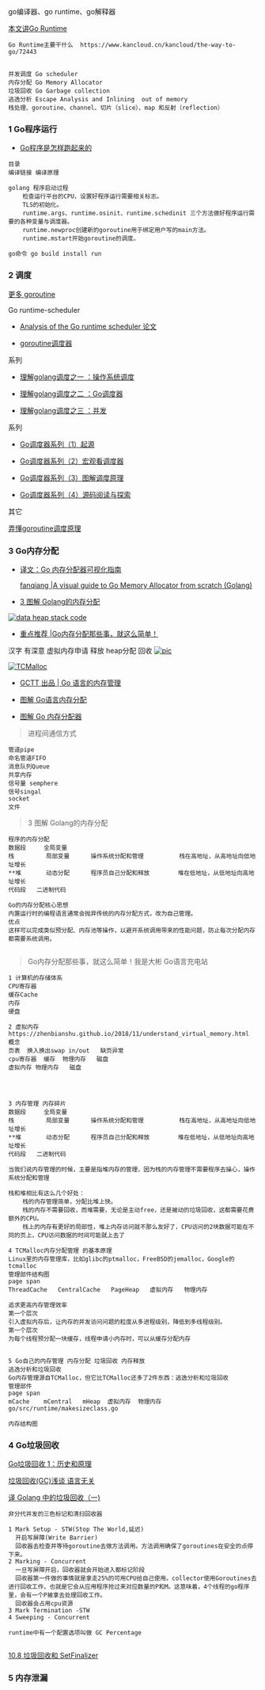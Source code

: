 go编译器、go runtime、go解释器 

[本文讲Go Runtime](https://github.com/ardanlabs/gotraining/blob/master/reading/README.md#runtimev)
```
Go Runtime主要干什么  https://www.kancloud.cn/kancloud/the-way-to-go/72443


并发调度 Go scheduler
内存分配 Go Memory Allocator
垃圾回收 Go Garbage collection
逃逸分析 Escape Analysis and Inlining  out of memory
栈处理、goroutine、channel、切片（slice）、map 和反射（reflection）
```


### 1 Go程序运行

- [Go程序是怎样跑起来的](https://mp.weixin.qq.com/s/Rewl0DKnq6CY53m5D3G2qw)

```
目录
编译链接 编译原理

golang 程序启动过程
    检查运行平台的CPU，设置好程序运行需要相关标志。
    TLS的初始化。
    runtime.args、runtime.osinit、runtime.schedinit 三个方法做好程序运行需要的各种变量与调度器。
    runtime.newproc创建新的goroutine用于绑定用户写的main方法。
    runtime.mstart开始goroutine的调度。

go命令 go build install run
```

### 2 调度

[更多 goroutine](https://github.com/awesometime/learn-git/blob/master/GoLang/advance_go/Go_goroutine.md)

Go runtime-scheduler

- [Analysis of the Go runtime scheduler 论文](http://www1.cs.columbia.edu/~aho/cs6998/reports/12-12-11_DeshpandeSponslerWeiss_GO.pdf)

- [goroutine调度器](https://tonybai.com/2017/06/23/an-intro-about-goroutine-scheduler/)

系列

- [理解golang调度之一 ：操作系统调度](https://juejin.im/post/5cdeb6cdf265da1bd605727f)

- [理解golang调度之二 ：Go调度器]()

- [理解golang调度之三 ：并发]()

系列

- [Go调度器系列（1）起源](http://lessisbetter.site/2019/03/10/golang-scheduler-1-history/)

- [Go调度器系列（2）宏观看调度器](http://lessisbetter.site/2019/03/26/golang-scheduler-2-macro-view/)

- [Go调度器系列（3）图解调度原理](http://lessisbetter.site/2019/04/04/golang-scheduler-3-principle-with-graph/)

- [Go调度器系列（4）源码阅读与探索](http://lessisbetter.site/2019/04/14/golang-scheduler-4-explore-source-code/)

其它

[弄懂goroutine调度原理](https://bingjian-zhu.github.io/2019/09/12/%E5%BC%84%E6%87%82goroutine%E8%B0%83%E5%BA%A6%E5%8E%9F%E7%90%86/)


### 3 Go内存分配

- [译文：Go 内存分配器可视化指南](https://www.linuxzen.com/go-memory-allocator-visual-guide.html)

  [fanqiang  |A visual guide to Go Memory Allocator from scratch (Golang)](https://blog.learngoprogramming.com/a-visual-guide-to-golang-memory-allocator-from-ground-up-e132258453ed)

- [3 图解 Golang的内存分配](https://mp.weixin.qq.com/s/pbwCYFEESkILGIJVqnNaLA)

[![data heap stack code](https://mmbiz.qpic.cn/mmbiz_png/W4ZicqIeQOOfQV3u8HKZuxEqEZcNdPuOiaxxPkfhjVoqq2DXc1nibqEFL0IlweHPyKic2gxHDXicibEtiaLcZFVwstKDg/640?wx_fmt=png&tp=webp&wxfrom=5&wx_lazy=1&wx_co=1)](https://mmbiz.qpic.cn/mmbiz_png/W4ZicqIeQOOfQV3u8HKZuxEqEZcNdPuOiaxxPkfhjVoqq2DXc1nibqEFL0IlweHPyKic2gxHDXicibEtiaLcZFVwstKDg/640?wx_fmt=png&tp=webp&wxfrom=5&wx_lazy=1&wx_co=1)

- [重点推荐 |Go内存分配那些事，就这么简单！](https://mp.weixin.qq.com/s/3gGbJaeuvx4klqcv34hmmw)

汉字 有深意 虚拟内存申请 释放 heap分配 回收
[![pic](https://mmbiz.qpic.cn/mmbiz_png/NjvicFU9uBtacnr4PU5ja25H9WlKgrgzy4ZLAdibJlINhSpzqr37GC2yVJefR80NsstMkdyfGic47kaaMQzUQHrKw/640?wx_fmt=png&tp=webp&wxfrom=5&wx_lazy=1&wx_co=1)](https://mmbiz.qpic.cn/mmbiz_png/NjvicFU9uBtacnr4PU5ja25H9WlKgrgzy4ZLAdibJlINhSpzqr37GC2yVJefR80NsstMkdyfGic47kaaMQzUQHrKw/640?wx_fmt=png&tp=webp&wxfrom=5&wx_lazy=1&wx_co=1)

[![TCMalloc](https://mmbiz.qpic.cn/mmbiz_svg/lpHDr05YrIQUfyqx1PLwDx3c2qJh00ZK0XhEZJJ47QXiaopcLFHMjsJAM6RNymnbibVoFvibKqLh9lmK5NOnNNYEJR3PreYib4Zo/640?wx_fmt=svg&tp=webp&wxfrom=5&wx_lazy=1&wx_co=1)](https://mmbiz.qpic.cn/mmbiz_svg/lpHDr05YrIQUfyqx1PLwDx3c2qJh00ZK0XhEZJJ47QXiaopcLFHMjsJAM6RNymnbibVoFvibKqLh9lmK5NOnNNYEJR3PreYib4Zo/640?wx_fmt=svg&tp=webp&wxfrom=5&wx_lazy=1&wx_co=1)


- [GCTT 出品 | Go 语言的内存管理](https://mp.weixin.qq.com/s/Rm5kILm1EgDGisk-L0LDIg)

- [图解 Go语言内存分配](https://mp.weixin.qq.com/s/Hm8egXrdFr5c4-v--VFOtg)

- [图解 Go 内存分配器](https://mp.weixin.qq.com/s/3jmMexGYY4ww_urSZ36vVQ)

> 进程间通信方式
```
管道pipe
命名管道FIFO
消息队列Queue
共享内存
信号量 semphere
信号singal
socket
文件
```

> 3 图解 Golang的内存分配
```
程序的内存分配
数据段     全局变量
栈         局部变量      操作系统分配和管理          栈在高地址，从高地址向低地址增长
**堆       动态分配      程序员自己分配和释放        堆在低地址，从低地址向高地址增长
代码段   二进制代码

Go的内存分配核心思想
内置运行时的编程语言通常会抛弃传统的内存分配方式，改为自己管理。
优点
这样可以完成类似预分配、内存池等操作，以避开系统调用带来的性能问题，防止每次分配内存都需要系统调用。


```


> Go内存分配那些事，就这么简单！我是大彬  Go语言充电站
```
1 计算机的存储体系
CPU寄存器
缓存Cache
内存
硬盘

2 虚拟内存
https://zhenbianshu.github.io/2018/11/understand_virtual_memory.html
概念 
页表  换入换出swap in/out   缺页异常 
cpu寄存器  缓存  物理内存   磁盘 
虚拟内存 物理内存   磁盘




3 内存管理 内存碎片
数据段     全局变量
栈         局部变量      操作系统分配和管理          栈在高地址，从高地址向低地址增长
**堆       动态分配      程序员自己分配和释放        堆在低地址，从低地址向高地址增长
代码段   二进制代码

当我们说内存管理的时候，主要是指堆内存的管理，因为栈的内存管理不需要程序去操心，操作系统分配和管理 

栈和堆相比有这么几个好处：
    栈的内存管理简单，分配比堆上快。
    栈的内存不需要回收，而堆需要，无论是主动free，还是被动的垃圾回收，这都需要花费额外的CPU。
    栈上的内存有更好的局部性，堆上内存访问就不那么友好了，CPU访问的2块数据可能在不同的页上，CPU访问数据的时间可能就上去了
    
4 TCMalloc内存分配管理 的基本原理
Linux里的内存管理库，比如glibc的ptmalloc，FreeBSD的jemalloc，Google的tcmalloc
管理部件结构图
page span 
ThreadCache   CentralCache   PageHeap   虚拟内存   物理内存

追求更高内存管理效率
第一个层次
引入虚拟内存后，让内存的并发访问问题的粒度从多进程级别，降低到多线程级别。
第一个层次
为每个线程预分配一块缓存，线程申请小内存时，可以从缓存分配内存


5 Go自己的内存管理 内存分配 垃圾回收 内存释放
逃逸分析和垃圾回收
Go内存管理源自TCMalloc，但它比TCMalloc还多了2件东西：逃逸分析和垃圾回收
管理部件
page span
mCache    mCentral   mHeap  虚拟内存  物理内存
go/src/runtime/makesizeclass.go

内存结构图

```



### 4 Go垃圾回收

[Go垃圾回收 1：历史和原理](https://mp.weixin.qq.com/s/THleFV_uKMq4qsoODi2PdQ)

[垃圾回收(GC)浅谈 语言无关](https://juejin.im/post/5cf0ffa7f265da1ba56b052a)

[译 Golang 中的垃圾回收（一)](https://mp.weixin.qq.com/s/SI-_9id0XjDGA3fEGaVFiA)
```
非分代并发的三色标记和清扫回收器

1 Mark Setup - STW(Stop The World,延迟)
  开启写屏障(Write Barrier)
  回收器去检查并等待goroutine去做方法调用。方法调用确保了goroutines在安全的点停下来。
2 Marking - Concurrent
  一旦写屏障开启，回收器就会开始进入都标记阶段
  回收器第一件做的事情就是拿走25%的可用CPU给自己使用。collector使用Goroutines去进行回收工作，也就是它会从应用程序抢过来对应数量的P和M。这意味着，4个线程的go程序里，会有一个P被拿去处理回收工作。
  回收器会占用cpu资源
3 Mark Termination -STW
4 Sweeping - Concurrent

runtime中有一个配置选项叫做 GC Percentage


```

[10.8 垃圾回收和 SetFinalizer](https://www.kancloud.cn/kancloud/the-way-to-go/72518)



### 5 内存泄漏

